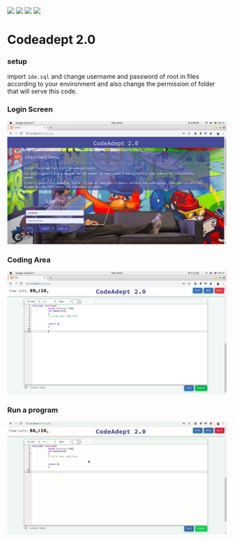 ![](https://img.shields.io/badge/Os-Linux-blue.svg)  ![](https://img.shields.io/badge/Tested%20on-Ubuntu-orange.svg) ![](https://img.shields.io/badge/libraries_used-Ace%20Bootstrap_SweetAlert-brightgreen.svg) [![](https://img.shields.io/badge/license-WTFPL-blue.svg)](http://www.wtfpl.net/)

#   Codeadept 2.0

###  setup

import `ide.sql` and change username and password of root in files according to your environment and also change the permission of folder that will serve this code.

###  Login Screen

![ui](ui.png)

### Coding Area

![CodingArea](coding_area.png)

### Run a program

![Run_Program](output.gif)

